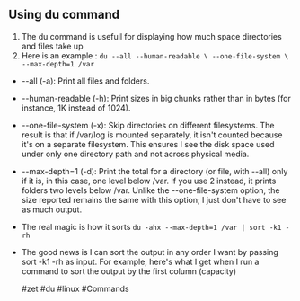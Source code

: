 ## Using du command

1. The du command is usefull for displaying how much space directories and files
take up 
1. Here is an example :
`du --all --human-readable \
--one-file-system \
--max-depth=1 /var`
- --all (-a): Print all files and folders.
- --human-readable (-h): Print sizes in big chunks rather than in bytes 
(for instance, 1K instead of 1024).
- --one-file-system (-x): Skip directories on different filesystems.
The result is that if /var/log is mounted separately, it isn't counted because
it's on a separate filesystem. 
This ensures I see the disk space used under only one directory path and not 
across physical media.
- --max-depth=1 (-d): Print the total for a directory (or file, with --all)
only if it is, in this case, one level below /var. If you use 2 instead, it 
prints folders two levels below /var. Unlike the --one-file-system option,
the size reported remains the same with this option; I just don't have to see
as much output.

- The real magic is how it sorts `du -ahx --max-depth=1 /var | sort -k1 -rh`
- The good news is I can sort the output in any order I want by passing sort
-k1 -rh as input. For example, here's what I get when I run a command to 
sort the output by the first column (capacity)

   #zet #du #linux #Commands


